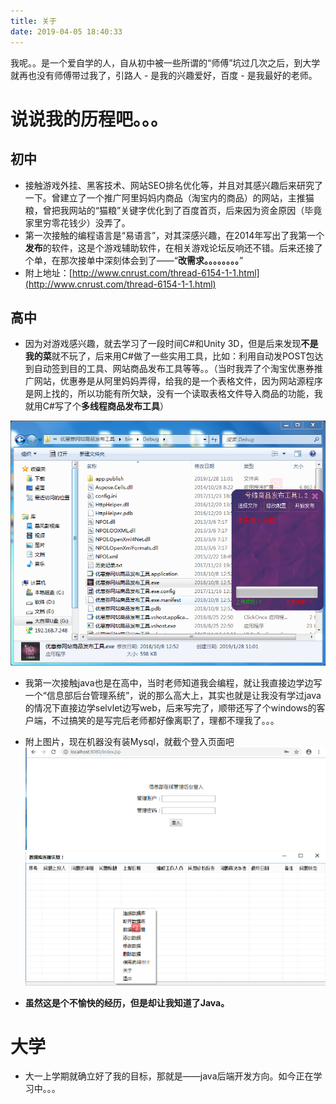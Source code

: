 ```yaml
---
title: 关于
date: 2019-04-05 18:40:33
---
```

我呢。。是一个爱自学的人，自从初中被一些所谓的“师傅”坑过几次之后，到大学就再也没有师傅带过我了，引路人 - 是我的兴趣爱好，百度 - 是我最好的老师。
# 说说我的历程吧。。。
## 初中
- 接触游戏外挂、黑客技术、网站SEO排名优化等，并且对其感兴趣后来研究了一下。曾建立了一个推广阿里妈妈内商品（淘宝内的商品）的网站，主推猫粮，曾把我网站的“猫粮”关键字优化到了百度首页，后来因为资金原因（毕竟家里穷零花钱少）没弄了。
- 第一次接触的编程语言是“易语言”，对其深感兴趣，在2014年写出了我第一个**发布**的软件，这是个游戏辅助软件，在相关游戏论坛反响还不错。后来还接了个单，在那次接单中深刻体会到了——“**改需求。。。。。。。。**”
- 附上地址：[http://www.cnrust.com/thread-6154-1-1.html](http://www.cnrust.com/thread-6154-1-1.html)

## 高中
- 因为对游戏感兴趣，就去学习了一段时间C#和Unity 3D，但是后来发现**不是我的菜**就不玩了，后来用C#做了一些实用工具，比如：利用自动发POST包达到自动签到目的工具、网站商品发布工具等等。。（当时我弄了个淘宝优惠券推广网站，优惠券是从阿里妈妈弄得，给我的是一个表格文件，因为网站源程序是网上找的，所以功能有所欠缺，没有一个读取表格文件导入商品的功能，我就用C#写了个**多线程商品发布工具**）

![商品发布工具图片](/images/img/shangpinfabu.png)

- 我第一次接触java也是在高中，当时老师知道我会编程，就让我直接边学边写一个“信息部后台管理系统”，说的那么高大上，其实也就是让我没有学过java的情况下直接边学selvlet边写web，后来写完了，顺带还写了个windows的客户端，不过搞笑的是写完后老师都好像离职了，理都不理我了。。。
- 附上图片，现在机器没有装Mysql，就截个登入页面吧
![](/images/img/web.png)
![](/images/img/webClient.png)

- **虽然这是个不愉快的经历，但是却让我知道了Java。**

# 大学
- 大一上学期就确立好了我的目标，那就是——java后端开发方向。如今正在学习中。。。